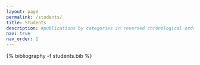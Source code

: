 ```yaml
---
layout: page
permalink: /students/
title: Students
description: #publications by categories in reversed chronological order. generated by jekyll-scholar.
nav: true
nav_order: 1
---
```

<!-- _pages/students.md -->
<div class="students">

{% bibliography -f students.bib %}

</div>
